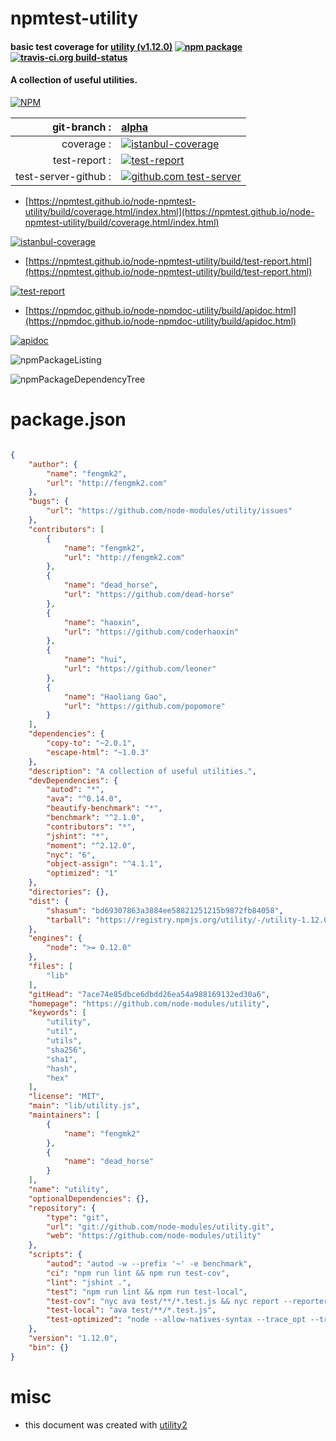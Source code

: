 # npmtest-utility

#### basic test coverage for  [utility (v1.12.0)](https://github.com/node-modules/utility)  [![npm package](https://img.shields.io/npm/v/npmtest-utility.svg?style=flat-square)](https://www.npmjs.org/package/npmtest-utility) [![travis-ci.org build-status](https://api.travis-ci.org/npmtest/node-npmtest-utility.svg)](https://travis-ci.org/npmtest/node-npmtest-utility)

#### A collection of useful utilities.

[![NPM](https://nodei.co/npm/utility.png?downloads=true&downloadRank=true&stars=true)](https://www.npmjs.com/package/utility)

| git-branch : | [alpha](https://github.com/npmtest/node-npmtest-utility/tree/alpha)|
|--:|:--|
| coverage : | [![istanbul-coverage](https://npmtest.github.io/node-npmtest-utility/build/coverage.badge.svg)](https://npmtest.github.io/node-npmtest-utility/build/coverage.html/index.html)|
| test-report : | [![test-report](https://npmtest.github.io/node-npmtest-utility/build/test-report.badge.svg)](https://npmtest.github.io/node-npmtest-utility/build/test-report.html)|
| test-server-github : | [![github.com test-server](https://npmtest.github.io/node-npmtest-utility/GitHub-Mark-32px.png)](https://npmtest.github.io/node-npmtest-utility/build/app/index.html) | | build-artifacts : | [![build-artifacts](https://npmtest.github.io/node-npmtest-utility/glyphicons_144_folder_open.png)](https://github.com/npmtest/node-npmtest-utility/tree/gh-pages/build)|

- [https://npmtest.github.io/node-npmtest-utility/build/coverage.html/index.html](https://npmtest.github.io/node-npmtest-utility/build/coverage.html/index.html)

[![istanbul-coverage](https://npmtest.github.io/node-npmtest-utility/build/screenCapture.buildCi.browser.%252Ftmp%252Fbuild%252Fcoverage.lib.html.png)](https://npmtest.github.io/node-npmtest-utility/build/coverage.html/index.html)

- [https://npmtest.github.io/node-npmtest-utility/build/test-report.html](https://npmtest.github.io/node-npmtest-utility/build/test-report.html)

[![test-report](https://npmtest.github.io/node-npmtest-utility/build/screenCapture.buildCi.browser.%252Ftmp%252Fbuild%252Ftest-report.html.png)](https://npmtest.github.io/node-npmtest-utility/build/test-report.html)

- [https://npmdoc.github.io/node-npmdoc-utility/build/apidoc.html](https://npmdoc.github.io/node-npmdoc-utility/build/apidoc.html)

[![apidoc](https://npmdoc.github.io/node-npmdoc-utility/build/screenCapture.buildCi.browser.%252Ftmp%252Fbuild%252Fapidoc.html.png)](https://npmdoc.github.io/node-npmdoc-utility/build/apidoc.html)

![npmPackageListing](https://npmtest.github.io/node-npmtest-utility/build/screenCapture.npmPackageListing.svg)

![npmPackageDependencyTree](https://npmtest.github.io/node-npmtest-utility/build/screenCapture.npmPackageDependencyTree.svg)



# package.json

```json

{
    "author": {
        "name": "fengmk2",
        "url": "http://fengmk2.com"
    },
    "bugs": {
        "url": "https://github.com/node-modules/utility/issues"
    },
    "contributors": [
        {
            "name": "fengmk2",
            "url": "http://fengmk2.com"
        },
        {
            "name": "dead_horse",
            "url": "https://github.com/dead-horse"
        },
        {
            "name": "haoxin",
            "url": "https://github.com/coderhaoxin"
        },
        {
            "name": "hui",
            "url": "https://github.com/leoner"
        },
        {
            "name": "Haoliang Gao",
            "url": "https://github.com/popomore"
        }
    ],
    "dependencies": {
        "copy-to": "~2.0.1",
        "escape-html": "~1.0.3"
    },
    "description": "A collection of useful utilities.",
    "devDependencies": {
        "autod": "*",
        "ava": "^0.14.0",
        "beautify-benchmark": "*",
        "benchmark": "^2.1.0",
        "contributors": "*",
        "jshint": "*",
        "moment": "^2.12.0",
        "nyc": "6",
        "object-assign": "^4.1.1",
        "optimized": "1"
    },
    "directories": {},
    "dist": {
        "shasum": "bd69307863a3884ee58821251215b9872fb84058",
        "tarball": "https://registry.npmjs.org/utility/-/utility-1.12.0.tgz"
    },
    "engines": {
        "node": ">= 0.12.0"
    },
    "files": [
        "lib"
    ],
    "gitHead": "7ace74e85dbce6dbdd26ea54a988169132ed30a6",
    "homepage": "https://github.com/node-modules/utility",
    "keywords": [
        "utility",
        "util",
        "utils",
        "sha256",
        "sha1",
        "hash",
        "hex"
    ],
    "license": "MIT",
    "main": "lib/utility.js",
    "maintainers": [
        {
            "name": "fengmk2"
        },
        {
            "name": "dead_horse"
        }
    ],
    "name": "utility",
    "optionalDependencies": {},
    "repository": {
        "type": "git",
        "url": "git://github.com/node-modules/utility.git",
        "web": "https://github.com/node-modules/utility"
    },
    "scripts": {
        "autod": "autod -w --prefix '~' -e benchmark",
        "ci": "npm run lint && npm run test-cov",
        "lint": "jshint .",
        "test": "npm run lint && npm run test-local",
        "test-cov": "nyc ava test/**/*.test.js && nyc report --reporter=lcov",
        "test-local": "ava test/**/*.test.js",
        "test-optimized": "node --allow-natives-syntax --trace_opt --trace_deopt test/optimized.js"
    },
    "version": "1.12.0",
    "bin": {}
}
```



# misc
- this document was created with [utility2](https://github.com/kaizhu256/node-utility2)
